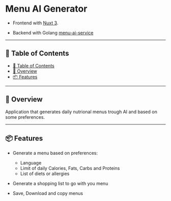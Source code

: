 # Menu AI Generator

- Frontend with [Nuxt 3](https://nuxt.com/docs/getting-started/introduction).

- Backend with Golang [menu-ai-service](https://github.com/lucasnevespereira/menu-ai-service)

---

## 📖 Table of Contents
- [📖 Table of Contents](#-table-of-contents)
- [📍 Overview](#-overview)
- [📦 Features](#-features)
---


## 📍 Overview

Application that generates daily nutrional menus trough AI and based on some preferences.

---

## 📦 Features

- Generate a menu based on preferences:
  - Language
  - Limit of daily Calories, Fats, Carbs and Proteins
  - List of diets or allergies

- Generate a shopping list to go with you menu

- Save, Download and copy menus
